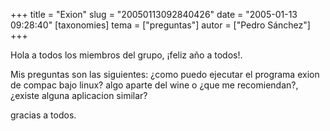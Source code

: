+++
title = "Exion"
slug = "20050113092840426"
date = "2005-01-13 09:28:40"
[taxonomies]
tema = ["preguntas"]
autor = ["Pedro Sánchez"]
+++

Hola a todos los miembros del grupo, ¡feliz año a todos!.

Mis preguntas son las siguientes: ¿como puedo ejecutar el programa exion
de compac bajo linux? algo aparte del wine o ¿que me recomiendan?,
¿existe alguna aplicacion similar?

gracias a todos.

